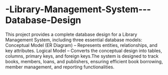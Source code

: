 # -Library-Management-System---Database-Design
This project provides a complete database design for a Library Management System, including three essential database models:  Conceptual Model (ER Diagram) – Represents entities, relationships, and key attributes. Logical Model – Converts the conceptual design into tables, columns, primary keys, and foreign keys.The system is designed to track books, members, loans, and publishers, ensuring efficient book borrowing, member management, and reporting functionalities. 
